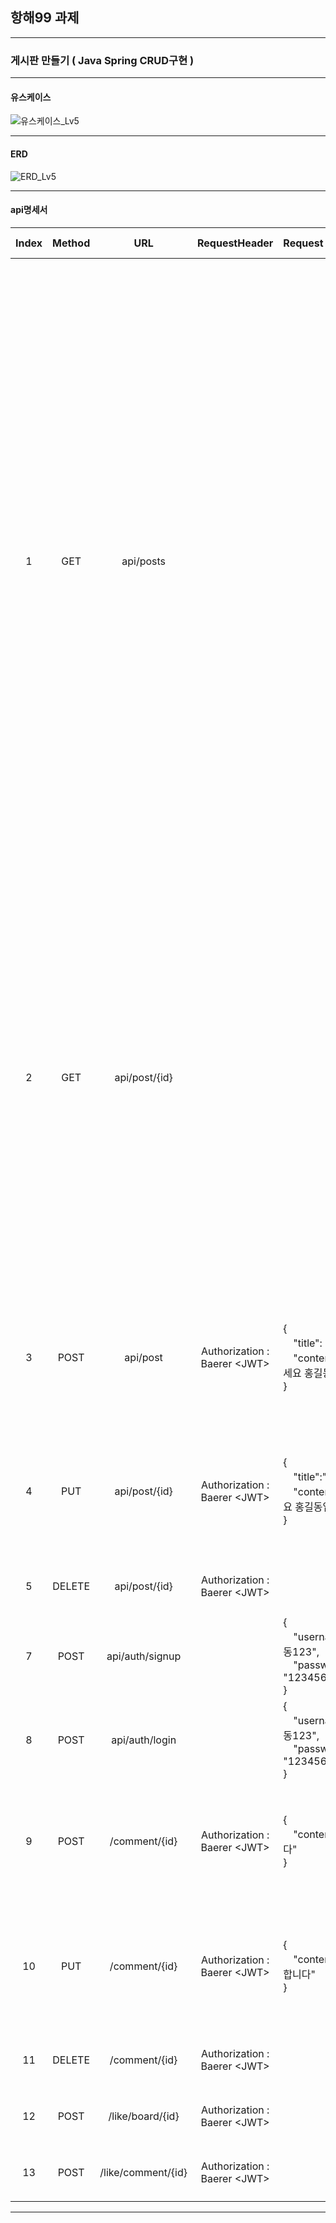 ## 항해99 과제

---
### 게시판 만들기 ( Java Spring CRUD구현 )
- - - 

#### 유스케이스
![유스케이스_Lv5](https://user-images.githubusercontent.com/111578825/219828283-e699479f-5759-4213-9b6f-b68fd5deffcc.png)


- - -

#### ERD
![ERD_Lv5](https://user-images.githubusercontent.com/111578825/219827773-2ec1f724-c3db-4f30-95bb-778bda1df840.png)





- - -



#### api명세서


| Index | Method |        URL         |         RequestHeader         | Request                                                                | Response                                                                                                                                                                                                                                                                                                                                                                                                                                                                                                                                                                                                                                                                                                                                                                                                                                                                                                                                                                                                                 |        Response Header        |
|:-----:|:------:|:------------------:|:-----------------------------:|:-----------------------------------------------------------------------|:-------------------------------------------------------------------------------------------------------------------------------------------------------------------------------------------------------------------------------------------------------------------------------------------------------------------------------------------------------------------------------------------------------------------------------------------------------------------------------------------------------------------------------------------------------------------------------------------------------------------------------------------------------------------------------------------------------------------------------------------------------------------------------------------------------------------------------------------------------------------------------------------------------------------------------------------------------------------------------------------------------------------------|:-----------------------------:|
|   1   |  GET   |     api/posts      |                               |                                                                        | [<br/>　{<br/>　　"id": 2,<br/>　　"title": "제목2",<br/>　　"userName": "a12345789",<br/>　　"content": "안녕하세요 홍길동입니다",<br/>　　"commentList": [<br/>　　　{<br/>　　　　"id": 3,<br/>　　　　"content": "댓글수정합니다",<br/>　　　　"createAt": "2023-02-18T11:07:03.604538",<br/>　　　　"modifyedAt": "2023-02-18T11:07:05.429117",<br/>　　　　"username": "a12345789",<br/>　　　　"likesCount": 0<br/>　　　},<br/>　　　{<br/>　　　　"id": 2,<br/>　　　　"content": "댓글입니다",<br/>　　　　"createAt": "2023-02-18T11:06:55.663558",<br/>　　　　"modifyedAt": "2023-02-18T11:06:55.663558",<br/>　　　　"username": "a12345789",<br/>　　　　"likesCount": 1<br/>　　　}<br/>　　],<br/>　　"likesCount": 1,<br/>　　"createdAt": "2023-02-18T11:06:47.929015",<br/>　　"modifiedAt": "2023-02-18T11:06:47.929015"<br/>　},<br/>　{<br/>　　"id": 1,<br/>　　"title": "제목2",<br/>　　"userName": "a12345789",<br/>　　"content": "안녕하세요 홍길동입니다",<br/>　　"commentList": [],<br/>　　"likesCount": 0,<br/>　　"createdAt": "2023-02-18T11:06:47.003685",<br/>　　"modifiedAt": "2023-02-18T11:06:47.003685"<br/>　}<br/>] |                               |
|   2   |  GET   |   api/post/{id}    |                               |                                                                        | {<br/>　"id": 2,<br/>　"title": "제목2",<br/>　"userName": "a12345789",<br/>　"content": "안녕하세요 홍길동입니다",<br/>　"commentList": [<br/>　　{<br/>　　　"id": 3,<br/>　　　"content": "댓글수정합니다",<br/>　　　"createAt": "2023-02-18T11:07:03.604538",<br/>　　　"modifyedAt": "2023-02-18T11:07:05.429117",br/>　　　"username": "a12345789",<br/>　　　"likesCount": 0<br/>　　},<br/>　　{<br/>　　　"id": 2,<br/>　　　"content": "댓글입니다",<br/>　　　"createAt": "2023-02-18T11:06:55.663558",<br/>　　　"modifyedAt": "2023-02-18T11:06:55.663558",<br/>　　　"username": "a12345789",<br/>　　　"likesCount": 1<br/>　　}<br/>　],<br/>　"likesCount": 1,<br/>　"createdAt": "2023-02-18T11:06:47.929015",<br/>　"modifiedAt": "2023-02-18T11:06:47.929015"<br/>},                                                                                                                                                                                                                                                                                                              |                               |
|   3   |  POST  |      api/post      | Authorization : Baerer \<JWT> | {<br> 　"title": "제목",<br/>　"content": "안녕하세요 홍길동입니다"<br>}              | {<br> 　"id": 1,<br/>　"title": "제목2",<br/>　"userName": "a12345789",<br/>　"content": "안녕하세요 홍길동입니다",<br/>　"createdAt": "2023-02-12T21:04:16.5391188",<br/>　"modifiedAt": "2023-02-12T21:04:16.5391188"<br>}                                                                                                                                                                                                                                                                                                                                                                                                                                                                                                                                                                                                                                                                                                                                                                                                                |                               |
|   4   |  PUT   |   api/post/{id}    | Authorization : Baerer \<JWT> | {<br>　"title":"제목2",<br>　"content":"안녕하세요 홍길동입니다2"<br>}                | {<br> 　"id": 1,<br/>　"title": "제목2",<br/>　"userName": "a12345789",<br/>　"content": "안녕하세요 홍길동입니다",<br/>　"createdAt": "2023-02-12T21:04:16.5391188",<br/>　"modifiedAt": "2023-02-12T21:04:16.5391188"<br>}                                                                                                                                                                                                                                                                                                                                                                                                                                                                                                                                                                                                                                                                                                                                                                                                                |                               |
|   5   | DELETE |   api/post/{id}    | Authorization : Baerer \<JWT> |                                                                        | {<br/>　"msg": "게시글 삭제 성공",<br/>　"statusCode": 200<br/>}                                                                                                                                                                                                                                                                                                                                                                                                                                                                                                                                                                                                                                                                                                                                                                                                                                                                                                                                                                  |                               |
|   7   |  POST  |  api/auth/signup   |                               | { <br>　"username" : "홍길동123",<br/>　"password" : "1234568901234A"<br/>} | {<br/>　"msg": "회원가입 성공",<br/>　"statusCode": 200<br/>}                                                                                                                                                                                                                                                                                                                                                                                                                                                                                                                                                                                                                                                                                                                                                                                                                                                                                                                                                                    |                               |
|   8   |  POST  |   api/auth/login   |                               | { <br>　"username" : "홍길동123",<br/>　"password" : "1234568901234A"<br/>} | {<br/>　"msg": "로그인 성공",<br/>　"statusCode": 200<br/>}                                                                                                                                                                                                                                                                                                                                                                                                                                                                                                                                                                                                                                                                                                                                                                                                                                                                                                                                                                     | Authorization : Baerer \<JWT> |
|   9   |  POST  |   /comment/{id}    | Authorization : Baerer \<JWT> | {<br/>　"content":"댓글입니다"<br/>}                                         | {<br/>　"id": 2,"content": "댓글입니다",<br/>　"createAt": "2023-02-18T00:38:22.5817233",<br/>　"modifyedAt": "2023-02-18T00:38:22.5817233",<br/>　"username": "a12345789",<br/>　"likesCount": 0<br/>}                                                                                                                                                                                                                                                                                                                                                                                                                                                                                                                                                                                                                                                                                                                                                                                                                            |                               |
|  10   |  PUT   |   /comment/{id}    | Authorization : Baerer \<JWT> |  {<br/>　"content":"댓글수정합니다"<br/>}                                      | {<br/>　"id": 3,<br/>　"content": "댓글수정합니다",<br/>　"createAt": "2023-02-18T11:07:03.604538",<br/>　"modifyedAt": "2023-02-18T11:07:03.604538",<br/>　"username": "a12345789",<br/>　"likesCount": 0<br/>}                                                                                                                                                                                                                                                                                                                                                                                                                                                                                                                                                                                                                                                                                                                                                                                                                      |                               |
|  11   | DELETE |   /comment/{id}    | Authorization : Baerer \<JWT> |                                                                        | {<br/>　"msg": "삭제 완료",<br/>　"statusCode": 200<br/>}                                                                                                                                                                                                                                                                                                                                                                                                                                                                                                                                                                                                                                                                                                                                                                                                                                                                                                                                                                      |                               |
|  12   |  POST  |  /like/board/{id}  | Authorization : Baerer \<JWT> |                                                                        | {<br/>　"msg": "좋아요 추가",<br/>　"statusCode": 200<br/>}                                                                                                                                                                                                                                                                                                                                                                                                                                                                                                                                                                                                                                                                                                                                                                                                                                                                                                                                                                          |                               |
|  13   |  POST  | /like/comment/{id} | Authorization : Baerer \<JWT> |                                                                        | {<br/>　"msg": "좋아요 추가",<br/>　"statusCode": 200<br/>}                                                                                                                                                                                                                                                                                                                                                                                                                                                                                                                                                                                                                                                                                                                                                                                                                                                                                                                                                                          |                               |

------